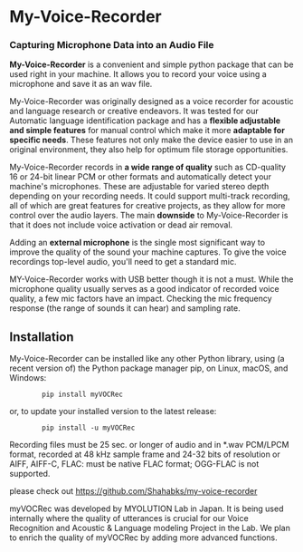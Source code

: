 # My-Voice-Recorder
### Capturing Microphone Data into an Audio File

**My-Voice-Recorder** is a convenient and simple python package that can
be used right in your machine. It allows you to record your voice using a microphone 
and save it as an wav file. 

My-Voice-Recorder was originally designed as a voice recorder for acoustic and language 
research or creative endeavors. It was tested for our Automatic language identification 
package and has a **flexible adjustable and simple features** for manual control which make 
it more **adaptable for specific needs**. 
These features not only make the device easier to use in an original environment, they 
also help for optimum file storage opportunities.

My-Voice-Recorder records in **a wide range of quality** such as CD-quality 16 or 24-bit 
linear PCM or other formats and automatically detect your machine's microphones. 
These are adjustable for varied stereo depth depending on your recording needs. It 
could support multi-track recording, all of which are great features for creative 
projects, as they allow for more control over the audio layers. 
The main **downside** to My-Voice-Recorder is that it does not include voice activation or 
dead air removal.

Adding an **external microphone** is the single most significant way to improve the quality
of the sound your machine captures. To give the voice recordings top-level audio, you'll 
need to get a standard mic.

MY-Voice-Recorder works with USB better though it is not a must. While the microphone quality 
usually serves as a good indicator of recorded voice quality, a few mic factors have an 
impact. Checking the mic frequency response (the range of sounds it can hear) and sampling rate.

## Installation

My-Voice-Recorder can be installed like any other Python library, using (a recent version of) the
Python package manager pip, on Linux, macOS, and Windows:

            pip install myVOCRec

or, to update your installed version to the latest release:

            pip install -u myVOCRec	

Recording files must be 25 sec. or longer of audio and in *.wav PCM/LPCM format, recorded at 48 kHz 
sample frame and 24-32 bits of resolution or AIFF, AIFF-C, FLAC: must be native FLAC format; 
OGG-FLAC is not supported.

please check out https://github.com/Shahabks/my-voice-recorder 

myVOCRec was developed by MYOLUTION Lab in Japan. It is being used internally where the quality of 
utterances is crucial for our Voice Recognition and Acoustic & Language modeling Project in the Lab. 
We plan to enrich the quality of myVOCRec by adding more advanced functions.
